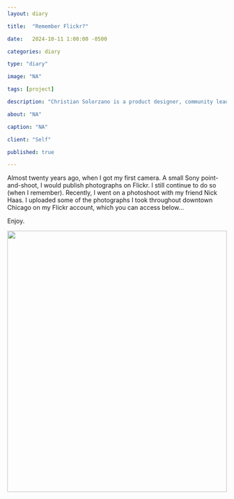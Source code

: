```yaml
---
layout: diary

title:  "Remember Flickr?"

date:   2024-10-11 1:00:00 -0500

categories: diary

type: "diary"

image: "NA"

tags: [project]

description: "Christian Solorzano is a product designer, community leader, educator, and podcast host."

about: "NA"

caption: "NA"

client: "Self"

published: true

---
```

Almost twenty years ago, when I got my first camera. A small Sony point-and-shoot, I would publish photographs on 
Flickr. I still continue to do so (when I remember). Recently, I went on a photoshoot with my friend Nick Haas. I 
uploaded some of the photographs I took throughout downtown Chicago on my Flickr account, which you can access below... 

Enjoy. 


<a data-flickr-embed="true" data-header="true" data-footer="true" href="https://www.flickr.com/photos/97466829@N06" 
title=""><img src="https://live.staticflickr.com/65535/54054758424_166c0f27c7_z.jpg" width="100%" height="600" 
alt=""/></a><script async src="//embedr.flickr.com/assets/client-code.js" charset="utf-8"></script>